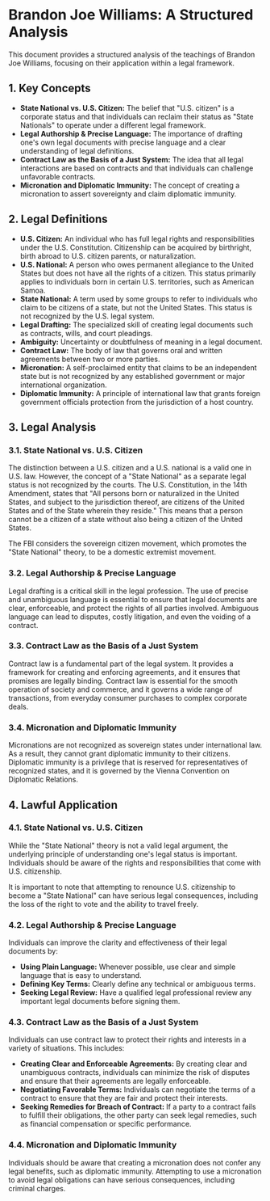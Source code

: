 # Brandon Joe Williams: A Structured Analysis

This document provides a structured analysis of the teachings of Brandon Joe Williams, focusing on their application within a legal framework.

## 1. Key Concepts

*   **State National vs. U.S. Citizen:** The belief that "U.S. citizen" is a corporate status and that individuals can reclaim their status as "State Nationals" to operate under a different legal framework.
*   **Legal Authorship & Precise Language:** The importance of drafting one's own legal documents with precise language and a clear understanding of legal definitions.
*   **Contract Law as the Basis of a Just System:** The idea that all legal interactions are based on contracts and that individuals can challenge unfavorable contracts.
*   **Micronation and Diplomatic Immunity:** The concept of creating a micronation to assert sovereignty and claim diplomatic immunity.

## 2. Legal Definitions

*   **U.S. Citizen:** An individual who has full legal rights and responsibilities under the U.S. Constitution. Citizenship can be acquired by birthright, birth abroad to U.S. citizen parents, or naturalization.
*   **U.S. National:** A person who owes permanent allegiance to the United States but does not have all the rights of a citizen. This status primarily applies to individuals born in certain U.S. territories, such as American Samoa.
*   **State National:** A term used by some groups to refer to individuals who claim to be citizens of a state, but not the United States. This status is not recognized by the U.S. legal system.
*   **Legal Drafting:** The specialized skill of creating legal documents such as contracts, wills, and court pleadings.
*   **Ambiguity:** Uncertainty or doubtfulness of meaning in a legal document.
*   **Contract Law:** The body of law that governs oral and written agreements between two or more parties.
*   **Micronation:** A self-proclaimed entity that claims to be an independent state but is not recognized by any established government or major international organization.
*   **Diplomatic Immunity:** A principle of international law that grants foreign government officials protection from the jurisdiction of a host country.

## 3. Legal Analysis

### 3.1. State National vs. U.S. Citizen

The distinction between a U.S. citizen and a U.S. national is a valid one in U.S. law. However, the concept of a "State National" as a separate legal status is not recognized by the courts. The U.S. Constitution, in the 14th Amendment, states that "All persons born or naturalized in the United States, and subject to the jurisdiction thereof, are citizens of the United States and of the State wherein they reside." This means that a person cannot be a citizen of a state without also being a citizen of the United States.

The FBI considers the sovereign citizen movement, which promotes the "State National" theory, to be a domestic extremist movement.

### 3.2. Legal Authorship & Precise Language

Legal drafting is a critical skill in the legal profession. The use of precise and unambiguous language is essential to ensure that legal documents are clear, enforceable, and protect the rights of all parties involved. Ambiguous language can lead to disputes, costly litigation, and even the voiding of a contract.

### 3.3. Contract Law as the Basis of a Just System

Contract law is a fundamental part of the legal system. It provides a framework for creating and enforcing agreements, and it ensures that promises are legally binding. Contract law is essential for the smooth operation of society and commerce, and it governs a wide range of transactions, from everyday consumer purchases to complex corporate deals.

### 3.4. Micronation and Diplomatic Immunity

Micronations are not recognized as sovereign states under international law. As a result, they cannot grant diplomatic immunity to their citizens. Diplomatic immunity is a privilege that is reserved for representatives of recognized states, and it is governed by the Vienna Convention on Diplomatic Relations.

## 4. Lawful Application

### 4.1. State National vs. U.S. Citizen

While the "State National" theory is not a valid legal argument, the underlying principle of understanding one's legal status is important. Individuals should be aware of the rights and responsibilities that come with U.S. citizenship.

It is important to note that attempting to renounce U.S. citizenship to become a "State National" can have serious legal consequences, including the loss of the right to vote and the ability to travel freely.

### 4.2. Legal Authorship & Precise Language

Individuals can improve the clarity and effectiveness of their legal documents by:

*   **Using Plain Language:** Whenever possible, use clear and simple language that is easy to understand.
*   **Defining Key Terms:** Clearly define any technical or ambiguous terms.
*   **Seeking Legal Review:** Have a qualified legal professional review any important legal documents before signing them.

### 4.3. Contract Law as the Basis of a Just System

Individuals can use contract law to protect their rights and interests in a variety of situations. This includes:

*   **Creating Clear and Enforceable Agreements:** By creating clear and unambiguous contracts, individuals can minimize the risk of disputes and ensure that their agreements are legally enforceable.
*   **Negotiating Favorable Terms:** Individuals can negotiate the terms of a contract to ensure that they are fair and protect their interests.
*   **Seeking Remedies for Breach of Contract:** If a party to a contract fails to fulfill their obligations, the other party can seek legal remedies, such as financial compensation or specific performance.

### 4.4. Micronation and Diplomatic Immunity

Individuals should be aware that creating a micronation does not confer any legal benefits, such as diplomatic immunity. Attempting to use a micronation to avoid legal obligations can have serious consequences, including criminal charges.
